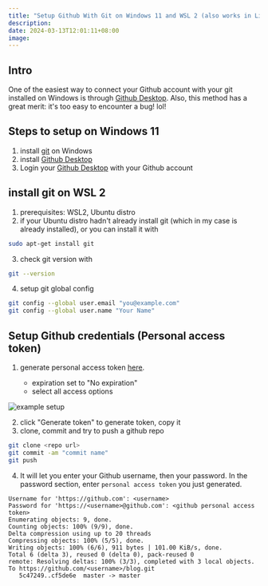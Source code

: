 ```yaml
---
title: "Setup Github With Git on Windows 11 and WSL 2 (also works in Linux/Mac)"
description: 
date: 2024-03-13T12:01:11+08:00
image: 
---
```


## Intro

One of the easiest way to connect your Github account with your git installed on Windows is through [Github Desktop](https://desktop.github.com/). Also, this method has a great merit: it's too easy to encounter a bug! lol!

## Steps to setup on Windows 11

1. install [git](https://git-scm.com/downloads) on Windows
2. install [Github Desktop](https://desktop.github.com/)
3. Login your [Github Desktop](https://desktop.github.com/) with your Github account

## install git on WSL 2

1. prerequisites: WSL2, Ubuntu distro
2. if your Ubuntu distro hadn't already install git (which in my case is already installed), or you can install it with 
```bash
sudo apt-get install git
```
3. check git version with
```bash
git --version
```
4. setup git global config
```bash
git config --global user.email "you@example.com"
git config --global user.name "Your Name"
```

## Setup Github credentials (Personal access token)

1. generate personal access token [here](https://github.com/settings/tokens).

    - expiration set to "No expiration"
    - select all access options

![example setup](<Screenshot 2024-03-13 at 12.46.10 PM.png>)

2. click "Generate token" to generate token, copy it
3. clone, commit and try to push a github repo

```bash
git clone <repo url>
git commit -am "commit name"
git push
```
4. It will let you enter your Github username, then your password. In the password section, enter `personal access token` you just generated.

```
Username for 'https://github.com': <username>
Password for 'https://<username>@github.com': <github personal access token>
Enumerating objects: 9, done.
Counting objects: 100% (9/9), done.
Delta compression using up to 20 threads
Compressing objects: 100% (5/5), done.
Writing objects: 100% (6/6), 911 bytes | 101.00 KiB/s, done.
Total 6 (delta 3), reused 0 (delta 0), pack-reused 0
remote: Resolving deltas: 100% (3/3), completed with 3 local objects.
To https://github.com/<username>/blog.git
   5c47249..cf5de6e  master -> master
```
